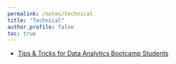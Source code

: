 ```yaml
---
permalink: /notes/technical
title: "Technical"
author_profile: false 
toc: true
---
```

* [Tips & Tricks for Data Analytics Bootcamp Students](https://github.com/CloudChaoszero/DataMentor-Tips4Students-Library")
